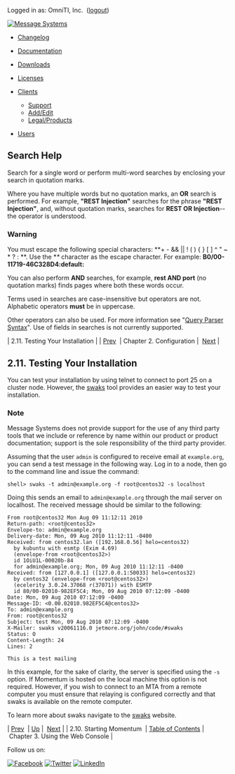 Logged in as: OmniTI, Inc.  ([logout](https://support.messagesystems.com/logout.php))

[![Message Systems](https://support.messagesystems.com/images/ms-white205.png)](https://support.messagesystems.com/start.php) 

*   [Changelog](https://support.messagesystems.com/start.php?show=changelog)
*   [Documentation](https://support.messagesystems.com/docs/)
*   [Downloads](https://support.messagesystems.com/start.php)

*   [Licenses](https://support.messagesystems.com/license_summary.php)
*   <a href="">Clients</a>
    *   [Support](https://support.messagesystems.com/cs.php)
    *   [Add/Edit](https://support.messagesystems.com/edit_client.php)
    *   [Legal/Products](https://support.messagesystems.com/edit_products.php)
*   [Users](https://support.messagesystems.com/edit_customer.php)

## Search Help

Search for a single word or perform multi-word searches by enclosing your search in quotation marks.

Where you have multiple words but no quotation marks, an **OR** search is performed. For example, **"REST Injection"** searches for the phrase **"REST Injection"**, and, without quotation marks, searches for **REST OR Injection**--the operator is understood.

### Warning

You must escape the following special characters: **+ - && || ! ( ) { } [ ] ^ " ~ * ? : \**. Use the **\** character as the escape character. For example: **B0/00-11719-46C328D4\:default\:**

You can also perform **AND** searches, for example, **rest AND port** (no quotation marks) finds pages where both these words occur.

Terms used in searches are case-insensitive but operators are not. Alphabetic operators **must** be in uppercase.

Other operators can also be used. For more information see "[Query Parser Syntax](https://lucene.apache.org/core/old_versioned_docs/versions/3_0_0/queryparsersyntax.html)". Use of fields in searches is not currently supported.

| 2.11. Testing Your Installation |
| [Prev](conf.starting.php)  | Chapter 2. Configuration |  [Next](web3.php) |

## 2.11. Testing Your Installation

You can test your installation by using telnet to connect to port 25 on a cluster node. However, the [swaks](http://www.jetmore.org/john/code/swaks/) tool provides an easier way to test your installation.

### Note

Message Systems does not provide support for the use of any third party tools that we include or reference by name within our product or product documentation; support is the sole responsibility of the third party provider.

Assuming that the user `admin` is configured to receive email at `example.org`, you can send a test message in the following way. Log in to a node, then go to the command line and issue the command:

`shell> swaks -t admin@example.org -f root@centos32 -s localhost`

Doing this sends an email to `admin@example.org` through the mail server on localhost. The received message should be similar to the following:

```
From root@centos32 Mon Aug 09 11:12:11 2010
Return-path: <root@centos32>
Envelope-to: admin@example.org
Delivery-date: Mon, 09 Aug 2010 11:12:11 -0400
Received: from centos32.lan ([192.168.0.56] helo=centos32)
  by kubuntu with esmtp (Exim 4.69)
  (envelope-from <root@centos32>)
  id 1OiU1L-00020b-84
  for admin@example.org; Mon, 09 Aug 2010 11:12:11 -0400
Received: from [127.0.0.1] ([127.0.0.1:50033] helo=centos32)
  by centos32 (envelope-from <root@centos32>)
  (ecelerity 3.0.24.37068 r(37071)) with ESMTP
  id 80/00-02010-982EF5C4; Mon, 09 Aug 2010 07:12:09 -0400
Date: Mon, 09 Aug 2010 07:12:09 -0400
Message-ID: <0.00.02010.982EF5C4@centos32>
To: admin@example.org
From: root@centos32
Subject: test Mon, 09 Aug 2010 07:12:09 -0400
X-Mailer: swaks v20061116.0 jetmore.org/john/code/#swaks
Status: O
Content-Length: 24
Lines: 2

This is a test mailing
```

In this example, for the sake of clarity, the server is specified using the `-s` option. If Momentum is hosted on the local machine this option is not required. However, if you wish to connect to an MTA from a remote computer you must ensure that relaying is configured correctly and that swaks is available on the remote computer.

To learn more about swaks navigate to the [swaks](http://jetmore.org/john/code/swaks/) website.

| [Prev](conf.starting.php)  | [Up](conf.php) |  [Next](web3.php) |
| 2.10. Starting Momentum  | [Table of Contents](index.php) |  Chapter 3. Using the Web Console |

Follow us on:

[![Facebook](https://support.messagesystems.com/images/icon-facebook.png)](http://www.facebook.com/messagesystems) [![Twitter](https://support.messagesystems.com/images/icon-twitter.png)](http://twitter.com/#!/MessageSystems) [![LinkedIn](https://support.messagesystems.com/images/icon-linkedin.png)](http://www.linkedin.com/company/message-systems)